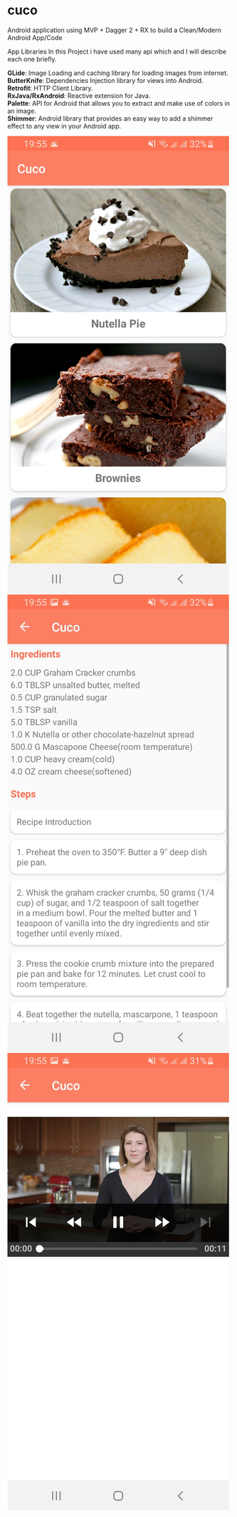 # cuco

Android application using MVP + Dagger 2 + RX to build a Clean/Modern Android App/Code

App Libraries
In this Project i have used many api which and I will describe each one briefly.

**GLide**: Image Loading and caching library for loading images from internet.  
**ButterKnife**: Dependencies Injection library for views into Android.  
**Retrofit**: HTTP Client Library.  
**RxJava/RxAndroid**: Reactive extension for Java.  
**Palette**:  API for Android that allows you to extract and make use of colors in an image.  
**Shimmer**: Android library that provides an easy way to add a shimmer effect to any view in your Android app.  




![Scrrenshot](Screenshot_20210614-195525_Cuco.jpg)
![Scrrenshot](Screenshot_20210614-195531_Cuco.jpg)
![Scrrenshot](Screenshot_20210614-195545_Cuco.jpg)
